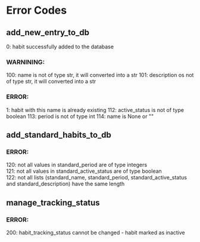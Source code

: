 # Error Codes
## add_new_entry_to_db  
0:     habit successfully added to the database
### WARNINING:  
100:   name is not of type str, it will converted into a str
101:   description os not of type str, it will converted into a str
  
### ERROR:
1:     habit with this name is already existing
112:   active_status is not of type boolean
113:   period is not of type int
114:   name is None or ""


## add_standard_habits_to_db
### ERROR:
120:   not all values in standard_period are of type integers  
121:   not all values in standard_active_status are of type boolean  
122:   not all lists (standard_name, standard_period, standard_active_status and standard_description) have the same length

## manage_tracking_status
### ERROR:
200:   habit_tracking_status cannot be changed - habit marked as inactive
